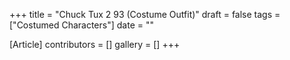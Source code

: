 +++
title = "Chuck Tux 2 93 (Costume Outfit)"
draft = false
tags = ["Costumed Characters"]
date = ""

[Article]
contributors = []
gallery = []
+++